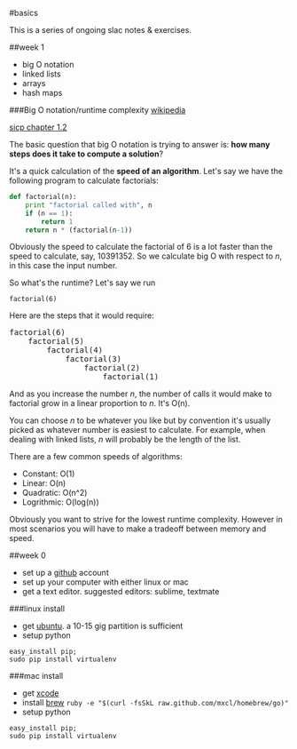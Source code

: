 #basics

This is a series of ongoing slac notes & exercises.

##week 1
* big O notation
* linked lists
* arrays
* hash maps  

###Big O notation/runtime complexity
[wikipedia](http://en.wikipedia.org/wiki/Big_o_notation)

[sicp chapter 1.2](http://mitpress.mit.edu/sicp/full-text/book/book-Z-H-11.html#%_sec_1.2)

The basic question that big O notation is trying to answer is: **how many steps does it take to compute a solution**?

It's a quick calculation of the **speed of an algorithm**. Let's say we have the following program to calculate factorials:

```python
def factorial(n):
	print "factorial called with", n
	if (n == 1):
		return 1
	return n * (factorial(n-1))
```

Obviously the speed to calculate the factorial of 6 is a lot faster than the speed to calculate, say, 10391352. So we calculate big O with respect to *n*, in this case the input number. 

So what's the runtime? Let's say we run
```
factorial(6)
```

Here are the steps that it would require:
<pre>
factorial(6)
	factorial(5)
		factorial(4)
			factorial(3)
				factorial(2)
					factorial(1)
</pre>

And as you increase the number *n*, the number of calls it would make to factorial grow in a linear proportion to *n*. It's O(n).

You can choose *n* to be whatever you like but by convention it's usually picked as whatever number is easiest to calculate. For example, when dealing with linked lists, *n* will probably be the length of the list.

There are a few common speeds of algorithms:

* Constant: O(1)
* Linear: O(n)
* Quadratic: O(n^2)
* Logrithmic: O(log(n))

Obviously you want to strive for the lowest runtime complexity. However in most scenarios you will have to make a tradeoff between memory and speed.
  
##week 0
* set up a [github](https://github.com/) account
* set up your computer with either linux or mac
* get a text editor. suggested editors: sublime, textmate

###linux install

* get [ubuntu](http://www.ubuntu.com/download/desktop). a 10-15 gig partition is sufficient
* setup python
```
easy_install pip;
sudo pip install virtualenv
```

###mac install
* get [xcode](https://developer.apple.com/xcode/)
* install [brew](http://mxcl.github.com/homebrew/) 
```ruby -e "$(curl -fsSkL raw.github.com/mxcl/homebrew/go)"```
* setup python 
```
easy_install pip;
sudo pip install virtualenv
```
